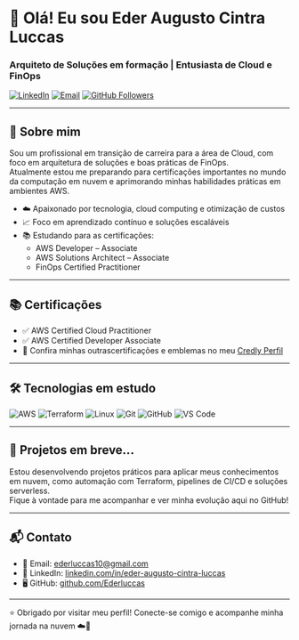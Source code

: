 # 👋 Olá! Eu sou Eder Augusto Cintra Luccas

### Arquiteto de Soluções em formação | Entusiasta de Cloud e FinOps

[![LinkedIn](https://img.shields.io/badge/-LinkedIn-blue?logo=linkedin&logoColor=white)](https://www.linkedin.com/in/eder-augusto-cintra-luccas/)
[![Email](https://img.shields.io/badge/-Email-red?logo=gmail&logoColor=white)](mailto:ederluccas10@gmail.com)
[![GitHub Followers](https://img.shields.io/github/followers/Ederluccas?label=GitHub&style=social)](https://github.com/Ederluccas)


---

## 💼 Sobre mim

Sou um profissional em transição de carreira para a área de Cloud, com foco em arquitetura de soluções e boas práticas de FinOps.  
Atualmente estou me preparando para certificações importantes no mundo da computação em nuvem e aprimorando minhas habilidades práticas em ambientes AWS.

- ☁️ Apaixonado por tecnologia, cloud computing e otimização de custos  
- 📈 Foco em aprendizado contínuo e soluções escaláveis  
- 📚 Estudando para as certificações:  
  - AWS Developer – Associate  
  - AWS Solutions Architect – Associate  
  - FinOps Certified Practitioner  

---

## 📚 Certificações

- ✅ AWS Certified Cloud Practitioner
- ✅ AWS Certified Developer Associate
- 🏅 Confira minhas outrascertificações e emblemas no meu [Credly Perfil](https://www.credly.com/users/eder-luccas)
---

## 🛠️ Tecnologias em estudo

![AWS](https://img.shields.io/badge/AWS-232F3E?logo=amazon-aws&logoColor=white)
![Terraform](https://img.shields.io/badge/Terraform-623CE4?logo=terraform&logoColor=white)
![Linux](https://img.shields.io/badge/Linux-FCC624?logo=linux&logoColor=black)
![Git](https://img.shields.io/badge/Git-F05032?logo=git&logoColor=white)
![GitHub](https://img.shields.io/badge/GitHub-181717?logo=github&logoColor=white)
![VS Code](https://img.shields.io/badge/VS%20Code-007ACC?logo=visual-studio-code&logoColor=white)

---

## 📘 Projetos em breve...

Estou desenvolvendo projetos práticos para aplicar meus conhecimentos em nuvem, como automação com Terraform, pipelines de CI/CD e soluções serverless.  
Fique à vontade para me acompanhar e ver minha evolução aqui no GitHub!

---

## 📬 Contato

- 📧 Email: ederluccas10@gmail.com  
- 💼 LinkedIn: [linkedin.com/in/eder-augusto-cintra-luccas](https://www.linkedin.com/in/eder-augusto-cintra-luccas/)  
- 🖥️ GitHub: [github.com/Ederluccas](https://github.com/Ederluccas)

---

⭐ Obrigado por visitar meu perfil! Conecte-se comigo e acompanhe minha jornada na nuvem ☁️🚀

